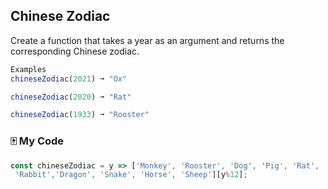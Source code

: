 ## Chinese Zodiac

Create a function that takes a year as an argument and returns the corresponding Chinese zodiac.
```js
Examples
chineseZodiac(2021) ➞ "Ox"

chineseZodiac(2020) ➞ "Rat"

chineseZodiac(1933) ➞ "Rooster"
```
### :mahjong:	My Code
```js
const chineseZodiac = y => ['Monkey', 'Rooster', 'Dog', 'Pig', 'Rat', 'Ox', 'Tiger', 
 'Rabbit','Dragon', 'Snake', 'Horse', 'Sheep'][y%12];
```
